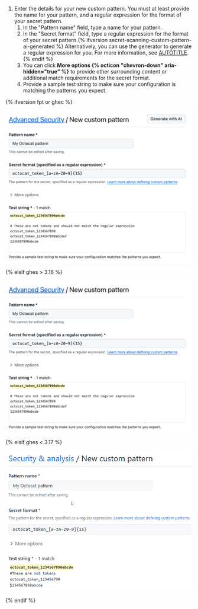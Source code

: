 1. Enter the details for your new custom pattern. You must at least provide the name for your pattern, and a regular expression for the format of your secret pattern.
   1. In the "Pattern name" field, type a name for your pattern.
   1. In the "Secret format" field, type a regular expression for the format of your secret pattern.{% ifversion secret-scanning-custom-pattern-ai-generated %} Alternatively, you can use the generator to generate a regular expression for you. For more information, see [AUTOTITLE](/code-security/secret-scanning/copilot-secret-scanning/generating-regular-expressions-for-custom-patterns-with-copilot-secret-scanning).{% endif %}
   1. You can click **More options {% octicon "chevron-down" aria-hidden="true" %}** to provide other surrounding content or additional match requirements for the secret format.
   1. Provide a sample test string to make sure your configuration is matching the patterns you expect.

{% ifversion fpt or ghec %}

   ![Screenshot of a filled custom {% data variables.product.prodname_secret_scanning %} pattern form.](/assets/images/help/repository/secret-scanning-create-custom-pattern.png)

{% elsif ghes > 3.16 %}

   ![Screenshot of a filled custom {% data variables.product.prodname_secret_scanning %} pattern form.](/assets/images/help/repository/secret-scanning-create-custom-pattern-ghes17.png)

{% elsif ghes < 3.17 %}

   ![Screenshot of a filled custom {% data variables.product.prodname_secret_scanning %} pattern form.](/assets/images/help/repository/secret-scanning-create-custom-pattern-ghas.png)

{% endif %}
